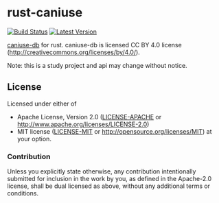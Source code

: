 # rust-caniuse
[![Build Status](https://travis-ci.org/kdy1/rust-caniuse.png?branch=master)](https://travis-ci.org/kdy1/rust-caniuse) [![Latest Version](https://img.shields.io/crates/v/caniuse.svg)](https://crates.io/crates/caniuse)

[caniuse-db](https://github.com/Fyrd/caniuse) for rust.
caniuse-db is licensed CC BY 4.0 license (http://creativecommons.org/licenses/by/4.0/).

Note: this is a study project and api may change without notice.

## License

Licensed under either of
 * Apache License, Version 2.0 ([LICENSE-APACHE](LICENSE-APACHE) or http://www.apache.org/licenses/LICENSE-2.0)
 * MIT license ([LICENSE-MIT](LICENSE-MIT) or http://opensource.org/licenses/MIT)
at your option.

### Contribution

Unless you explicitly state otherwise, any contribution intentionally submitted
for inclusion in the work by you, as defined in the Apache-2.0 license, shall be dual licensed as above, without any
additional terms or conditions.
